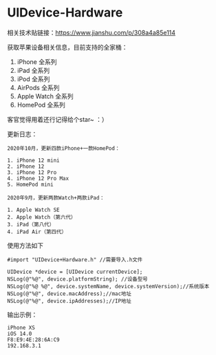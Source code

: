 # UIDevice-Hardware
相关技术贴链接：https://www.jianshu.com/p/308a4a85e114

获取苹果设备相关信息，目前支持的全家桶：
1. iPhone 全系列
2. iPad 全系列
3. iPod 全系列
4. AirPods 全系列
5. Apple Watch 全系列
6. HomePod 全系列


客官觉得用着还行记得给个star~ ：）

更新日志：
```
2020年10月，更新四款iPhone+一款HomePod：

1. iPhone 12 mini
2. iPhone 12
3. iPhone 12 Pro
4. iPhone 12 Pro Max
5. HomePod mini
```
```
2020年9月，更新两款Watch+两款iPad：

1. Apple Watch SE
2. Apple Watch（第六代）
3. iPad（第八代）
4. iPad Air（第四代）
```

使用方法如下
```
#import "UIDevice+Hardware.h" //需要导入.h文件

UIDevice *device = [UIDevice currentDevice];
NSLog(@"%@", device.platformString); //设备型号
NSLog(@"%@ %@", device.systemName, device.systemVersion);//系统版本
NSLog(@"%@", device.macAddress);//mac地址
NSLog(@"%@", device.ipAddresses);//IP地址

```

输出示例：
```
iPhone XS
iOS 14.0
F8:E9:4E:28:6A:C9
192.168.3.1
```


